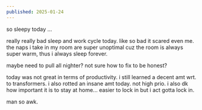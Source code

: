 ```yaml
---
published: 2025-01-24
---
```


so sleepy today ...

really really bad sleep and work cycle today. like so bad it scared even me. the naps i take in my room are super unoptimal cuz the room is always super warm, thus i always sleep forever. 

maybe need to pull all nighter? not sure how to fix to be honest?

today was not great in terms of productivity. i still learned a decent amt wrt. to transformers. i also rotted an insane amt today. not high prio. i also dk how important it is to stay at home... easier to lock in but i act gotta lock in.

man so awk.